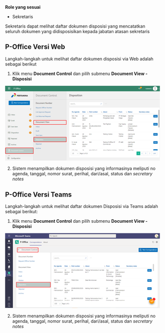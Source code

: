 **Role yang sesuai**

- Sekretaris

Sekretaris dapat melihat daftar dokumen disposisi yang mencatatkan seluruh dokumen yang didisposisikan kepada jabatan atasan sekretaris

## **P-Office Versi Web**

Langkah-langkah untuk melihat daftar dokumen disposisi via Web adalah sebagai berikut

1. Klik menu **Document Control** dan pilih submenu **Document View - Disposisi**

![gambar](DocumentControl/DC_Web/MM04.png)

2. Sistem menampilkan dokumen disposisi yang informasinya meliputi no agenda, tanggal, nomor surat, perihal, dari/asal, status dan *secretary notes*



## **P-Office Versi Teams**

Langkah-langkah untuk melihat daftar dokumen Disposisi via Teams adalah sebagai berikut:

1. Klik menu **Document Control** dan pilih submenu **Document View - Disposisi**

![gambar](DocumentControl/DC_Teams/DC04.png)

2. Sistem menampilkan dokumen disposisi yang informasinya meliputi no agenda, tanggal, nomor surat, perihal, dari/asal, status dan *secretary notes*
